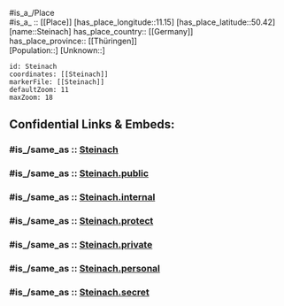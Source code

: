 ﻿---
confidential: public
isDeleted: false
location:
- 50.42
- 11.15
mapmarker: city
mapzoom:
- 7
- 12
SpocWebEntityId: 34545
tags:
- geo/City
type: City
---

#is_a_/Place  
#is_a_ :: [[Place]] 
[has_place_longitude::11.15] 
[has_place_latitude::50.42] 
[name::Steinach] 
has_place_country:: [[Germany]]  
has_place_province:: [[Thüringen]]  
[Population::] 
[Unknown::] 


```leaflet
id: Steinach
coordinates: [[Steinach]] 
markerFile: [[Steinach]] 
defaultZoom: 11 
maxZoom: 18
```


## Confidential Links & Embeds: 

### #is_/same_as :: [Steinach](/_Standards/Earth/Continent/Europe/Europe~Central/Germany/Germany~East/Thüringen/counties~TH/Sonneberg/cities~Sonneberg/Steinach.md) 

### #is_/same_as :: [Steinach.public](/_public/Earth/Continent/Europe/Europe~Central/Germany/Germany~East/Thüringen/counties~TH/Sonneberg/cities~Sonneberg/Steinach.public.md) 

### #is_/same_as :: [Steinach.internal](/_internal/Earth/Continent/Europe/Europe~Central/Germany/Germany~East/Thüringen/counties~TH/Sonneberg/cities~Sonneberg/Steinach.internal.md) 

### #is_/same_as :: [Steinach.protect](/_protect/Earth/Continent/Europe/Europe~Central/Germany/Germany~East/Thüringen/counties~TH/Sonneberg/cities~Sonneberg/Steinach.protect.md) 

### #is_/same_as :: [Steinach.private](/_private/Earth/Continent/Europe/Europe~Central/Germany/Germany~East/Thüringen/counties~TH/Sonneberg/cities~Sonneberg/Steinach.private.md) 

### #is_/same_as :: [Steinach.personal](/_personal/Earth/Continent/Europe/Europe~Central/Germany/Germany~East/Thüringen/counties~TH/Sonneberg/cities~Sonneberg/Steinach.personal.md) 

### #is_/same_as :: [Steinach.secret](/_secret/Earth/Continent/Europe/Europe~Central/Germany/Germany~East/Thüringen/counties~TH/Sonneberg/cities~Sonneberg/Steinach.secret.md)

